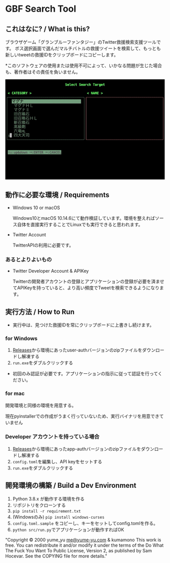 # GBF Search Tool

## これはなに? / What is this?
ブラウザゲーム「グランブルーファンタジー」のTwitter救援検索支援ツールです。
ボス選択画面で選んだマルチバトルの救援ツイートを検索して、もっとも新しいtweetの救援IDをクリップボードにコピーします。

*このソフトウェアの使用または使用不可によって、いかなる問題が生じた場合も、著作者はその責任を負いません。

![exsample](doc/exsample.gif)

## 動作に必要な環境 / Requirements
* Windows 10 or macOS

    Windows10とmacOS 10.14.6にて動作検証しています。環境を整えればソース自体を直接実行することでLinuxでも実行できると思われます。
* Twitter Account

    TwitterAPIの利用に必要です。
### あるとよりよいもの
* Twitter Developer Account & APIKey

    Twitterの開発者アカウントの登録とアプリケーションの登録が必要を済ませてAPIKeyを持っていると、より高い頻度でTweetを検索できるようになります。

## 実行方法 / How to Run
* 実行中は、見つけた救援IDを常にクリップボードに上書きし続けます。

### for Windows
1. [Releases](https://github.com/yume-yu/gbf_search_tool/releases)から環境にあったuser-authバージョンのzipファイルをダウンロードし解凍する
1. `run.exe`をダブルクリックする

* 初回のみ認証が必要です。アプリケーションの指示に従って認証を行ってください。

### for mac
開発環境と同様の環境を用意する。

現在pyinstallerでの作成がうまく行っていないため、実行バイナリを用意できていません

### Developer アカウントを持っている場合
1. [Releases](https://github.com/yume-yu/gbf_search_tool/releases)から環境にあったapp-authバージョンのzipファイルをダウンロードし解凍する
1. `config.toml`を編集し、API keyをセットする
1. `run.exe`をダブルクリックする

## 開発環境の構築 / Build a Dev Environment

1. Python 3.8.x が動作する環境を作る
1. リポジトリをクローンする
1. `pip install -r requirement.txt`
1. (Windowsのみ) `pip install windows-curses`
1. `config.toml.sample` をコピーし、キーをセットしてconfig.tomlを作る。
1. `python src/run.py`でアプリケーションが動作すればOK

"Copyright © 2000 yume_yu me@yume-yu.com & kumamono This work is free. You can redistribute it and/or modify it under the terms of the Do What The Fuck You Want To Public License, Version 2, as published by Sam Hocevar. See the COPYING file for more details."
